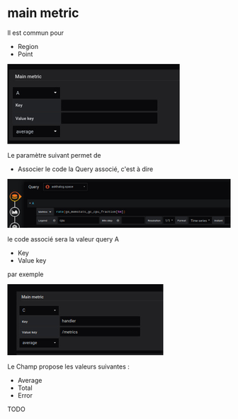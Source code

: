 

# main metric

Il est commun pour 

- Region
- Point





 

![main metric](coordinates/main-metric/main-metric.jpg)


Le paramètre suivant permet de 

- Associer le code la Query associé, c'est à dire

![main metric](coordinates/main-metric/main-metric-query-a.jpg)


le code associé sera la valeur query A


- Key
- Value key

par exemple 

![main metric](coordinates/main-metric/main-metric-query-c.jpg)




Le Champ propose les valeurs suivantes : 

- Average
- Total
- Error

TODO





